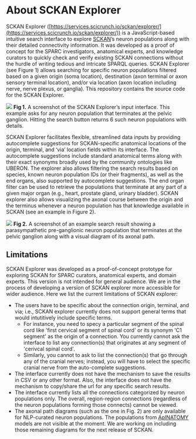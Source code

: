 # About SCKAN Explorer

SCKAN Explorer ([https://services.scicrunch.io/sckan/explorer/](https://services.scicrunch.io/sckan/explorer/)) is a JavaScript-based intuitive search interface to explore [SCKAN](https://sparc.science/resources/6eg3VpJbwQR4B84CjrvmyD)’s neuron populations along with their detailed connectivity information. It was developed as a proof of concept for the SPARC investigators, anatomical experts, and knowledge curators to quickly check and verify existing SCKAN connections without the hurdle of writing tedious and intricate SPARQL queries. SCKAN Explorer (see Figure 1) allows searching for specific neuron populations filtered based on a given origin (soma location), destination (axon terminal or axon sensory terminal location), and/or via location (axon location including nerve, nerve plexus, or ganglia). This repository contains the source code for the SCKAN Explorer.

![](https://lh7-us.googleusercontent.com/g1OJu0O5-I0DfPvpYAxHFMrNHSBG2fcBHsfdX3jynd7ppHUmQvn8MQqIv3hAGGHGmiPbx5k5GuFKCvpAQLfFNzq6a1XWjyoaA0T_uPlJT92S4SZ6EEtnCbgrXiqRh08vaKyXZAC8kiRFCwcqVhAppIo)
**Fig 1.** A screenshot of the SCKAN Explorer’s input interface. This example asks for any neuron population that terminates at the pelvic ganglion. Hitting the search button returns 6 such neuron populations with details.

SCKAN Explorer facilitates flexible, streamlined data inputs by providing autocomplete suggestions for SCKAN-specific anatomical locations of the origin, terminal, and ‘via’ location fields within its interface. The autocomplete suggestions include standard anatomical terms along with their exact synonyms broadly used by the community ontologies like UBERON. The explorer also allows filtering the search results based on species, known neuron population IDs (or their fragments), as well as the end organs, also supported by autocomplete suggestions. The end organ filter can be used to retrieve the populations that terminate at any part of a given major organ (e.g., heart, prostate gland, urinary bladder). SCKAN explorer also allows visualizing the axonal course between the origin and the terminus whenever a neuron population has that knowledge available in SCKAN (see an example in Figure 2).

![](https://lh7-us.googleusercontent.com/BWekel7UoR9u7Wwvld2Pl_tUjsyQ_CfQr9q1YC2QHZjj95MMtasNSUSoKXz3cjyQm4z6eayzsRRQPzYXNRIuQ6muXeNgDNqSiN34pSd1aB92wcP2mbvwDyD6o4YNxHKHoLeFvVYCzoX3bfAdydjTKrs)
**Fig 2.** A screenshot of an example search result showing a parasympathetic pre-ganglionic neuron population that terminates at the pelvic ganglion along with a visual diagram of its axonal path.

## Limitations

SCKAN Explorer was developed as a proof-of-concept prototype for exploring SCKAN for SPARC curators, anatomical experts, and domain experts. This version is not intended for general audience. We are in the process of developing a version of SCKAN explorer more accessible for wider audience. Here we list the current limitations of SCKAN explorer:

* The users have to be specific about the connection origin, terminal, and via; i.e., SCKAN explorer currently does not support general terms that would intutitively include specific terms.
  * For instance, you need to specy a particular segment of the spinal cord like 'first cervical segment of spinal cord' or its synonym 'C1 segment' as the origin of a connection. You currently cannot ask the interface to list any connection(s) that originates at any segment of 'cerivcal spinal cord'.
  * Similarly, you cannot to ask to list the connection(s) that go through any of the cranial nerves; instead, you will have to select the specific cranial nerve from the auto-complete suggestions.
* The interface currently does not have the mechanism to save the results in CSV or any other format. Also, the interface does not have the mechanism to copy/share the url for any specific search results.
* The interface currently lists all the connections categorized by neuron populations only. The overall, region-region connections (regardless of the neuron populations forming  those connects) cannot be viewed.
* The axonal path diagrams (such as the one in Fig. 2) are only available for NLP-curated neuron populations. The populations from [ApINATOMY](https://scicrunch.org/sawg/about/ApiNATOMY) models are not visible at the moment. We are working on including those remaining diagrams for the next release of SCKAN.
